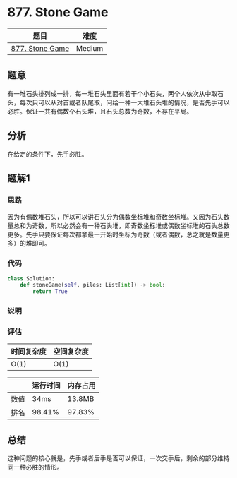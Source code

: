 # 877. Stone Game

| 题目 | 难度 |
| ---- | ---- |
| [877. Stone Game](https://leetcode.com/problems/stone-game/) | Medium |

## 题意

有一堆石头排列成一排，每一堆石头里面有若干个小石头，两个人依次从中取石头，每次只可以从对首或者队尾取，问给一种一大堆石头堆的情况，是否先手可以必胜。保证一共有偶数个石头堆，且石头总数为奇数，不存在平局。

## 分析

在给定的条件下，先手必胜。

## 题解1

### 思路

因为有偶数堆石头，所以可以讲石头分为偶数坐标堆和奇数坐标堆。又因为石头数量总和为奇数，所以必然会有一种石头堆，即奇数坐标堆或偶数坐标堆的石头总数更多。先手只要保证每次都拿最一开始时坐标为奇数（或者偶数，总之就是数量更多）的堆即可。

### 代码

```python
class Solution:
    def stoneGame(self, piles: List[int]) -> bool:
        return True
```

### 说明

### 评估

| 时间复杂度 | 空间复杂度 |
| ---- | ---- |
| O(1) | O(1) |

| | 运行时间 | 内存占用 |
| ---- | ---- | ---- |
| 数值 | 34ms | 13.8MB |
| 排名 | 98.41% | 97.83% |

## 总结

这种问题的核心就是，先手或者后手是否可以保证，一次交手后，剩余的部分维持同一种必胜的情形。
